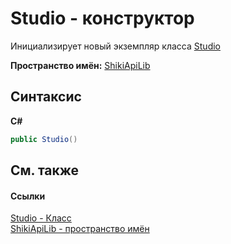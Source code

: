 # Studio - конструктор
 

Инициализирует новый экземпляр класса <a href="T_ShikiApiLib_Studio">Studio</a>

**Пространство имён:**&nbsp;<a href="N_ShikiApiLib.md">ShikiApiLib</a><br />

## Синтаксис

**C#**<br />
``` C#
public Studio()
```


## См. также


#### Ссылки
<a href="T_ShikiApiLib_Studio">Studio - Класс</a><br /><a href="N_ShikiApiLib.md">ShikiApiLib - пространство имён</a><br />